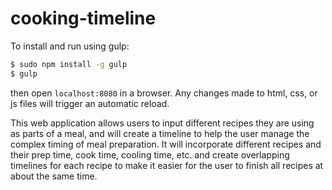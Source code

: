 # cooking-timeline

To install and run using gulp:

```bash
$ sudo npm install -g gulp
$ gulp
```

then open `localhost:8080` in a browser. Any changes made to html, css, or js files will trigger an automatic reload.

This web application allows users to input different recipes they are using as parts of a meal, and will create a timeline to help the user manage the complex timing of meal preparation. It will incorporate different recipes and their prep time, cook time, cooling time, etc. and create overlapping timelines for each recipe to make it easier for the user to finish all recipes at about the same time.
